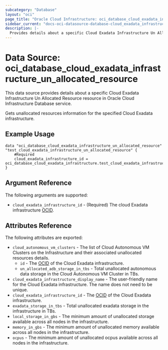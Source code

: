```yaml
---
subcategory: "Database"
layout: "oci"
page_title: "Oracle Cloud Infrastructure: oci_database_cloud_exadata_infrastructure_un_allocated_resource"
sidebar_current: "docs-oci-datasource-database-cloud_exadata_infrastructure_un_allocated_resource"
description: |-
  Provides details about a specific Cloud Exadata Infrastructure Un Allocated Resource in Oracle Cloud Infrastructure Database service
---
```


# Data Source: oci_database_cloud_exadata_infrastructure_un_allocated_resource
This data source provides details about a specific Cloud Exadata Infrastructure Un Allocated Resource resource in Oracle Cloud Infrastructure Database service.

Gets unallocated resources information for the specified Cloud Exadata infrastructure.


## Example Usage

```hcl
data "oci_database_cloud_exadata_infrastructure_un_allocated_resource" "test_cloud_exadata_infrastructure_un_allocated_resource" {
	#Required
	cloud_exadata_infrastructure_id = oci_database_cloud_exadata_infrastructure.test_cloud_exadata_infrastructure.id
}
```

## Argument Reference

The following arguments are supported:

* `cloud_exadata_infrastructure_id` - (Required) The cloud Exadata infrastructure [OCID](https://docs.cloud.oracle.com/iaas/Content/General/Concepts/identifiers.htm).


## Attributes Reference

The following attributes are exported:

* `cloud_autonomous_vm_clusters` - The list of Cloud Autonomous VM Clusters on the Infrastructure and their associated unallocated resources details.
	* `id` - The [OCID](https://docs.cloud.oracle.com/iaas/Content/General/Concepts/identifiers.htm) of the Cloud Exadata infrastructure.
	* `un_allocated_adb_storage_in_tbs` - Total unallocated autonomous data storage in the Cloud Autonomous VM Cluster in TBs.
* `cloud_exadata_infrastructure_display_name` - The user-friendly name for the Cloud Exadata infrastructure. The name does not need to be unique.
* `cloud_exadata_infrastructure_id` - The [OCID](https://docs.cloud.oracle.com/iaas/Content/General/Concepts/identifiers.htm) of the Cloud Exadata infrastructure.
* `exadata_storage_in_tbs` - Total unallocated exadata storage in the infrastructure in TBs.
* `local_storage_in_gbs` - The minimum amount of unallocated storage available across all nodes in the infrastructure.
* `memory_in_gbs` - The minimum amount of unallocated memory available across all nodes in the infrastructure.
* `ocpus` - The minimum amount of unallocated ocpus available across all nodes in the infrastructure.

